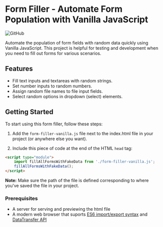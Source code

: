 # Form Filler - Automate Form Population with Vanilla JavaScript

![GitHub](https://img.shields.io/github/license/mahsa-jannaty/form-filler)

Automate the population of form fields with random data quickly using Vanilla JavaScript. This project is helpful for testing and development when you need to fill out forms for various scenarios.

## Features

-  Fill text inputs and textareas with random strings.
-  Set number inputs to random numbers.
-  Assign random file names to file input fields.
-  Select random options in dropdown (select) elements.

## Getting Started

To start using this form filler, follow these steps:

1. Add the `form-filler-vanilla.js` file next to the index.html file in your project (or anywhere else you want).

2. Include this piece of code at the end of the HTML `head` tag:

```html
<script type="module">
	import fillAllFormsWithFakeData from './form-filler-vanilla.js';
	fillAllFormsWithFakeData();
</script>
```

**Note:** Make sure the path of the file is defined corresponding to where you've saved the file in your project.

### Prerequisites

-  A server for serving and previewing the html file
-  A modern web browser that suports [ES6 import/export syntax](https://developer.mozilla.org/en-US/docs/Web/JavaScript/Reference/Statements/import) and [DataTransfer API](https://developer.mozilla.org/en-US/docs/Web/API/DataTransfer)
